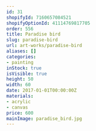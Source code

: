 ```yaml
---
id: 31
shopifyId: 7160657084521
shopifyOptionId: 41114769817705
order: 556
title: Paradise bird
slug: paradise-bird
url: art-works/paradise-bird
aliases: []
categories:
- painting
inStock: true
isVisible: true
height: 50
width: 60
date: 2017-01-01T00:00:00Z
materials:
- acrylic
- canvas
price: 600
mainImage: paradise_bird.jpg
---
```

